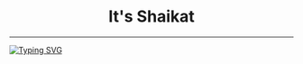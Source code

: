 <h1 align="center">It's Shaikat</h1>
<hr>
<a href="https://git.io/typing-svg"><img src="https://readme-typing-svg.herokuapp.com?font=Cinzel&size=32&duration=1000&pause=1000&multiline=true&width=435&height=200&lines=%24whoami;MahadiShaikat;ls;MahadiShaiakt.sh;%3A)" alt="Typing SVG" /></a>
